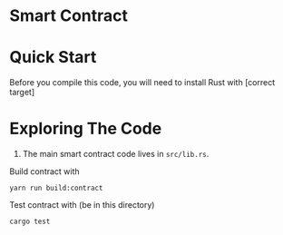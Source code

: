 # Smart Contract

# Quick Start

Before you compile this code, you will need to install Rust with [correct target]

# Exploring The Code

1. The main smart contract code lives in `src/lib.rs`.

Build contract with

`yarn run build:contract`

Test contract with (be in this directory)

`cargo test`
